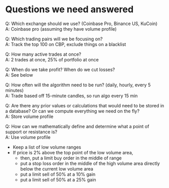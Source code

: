 # Questions we need answered

Q: Which exchange should we use? (Coinbase Pro, Binance US, KuCoin)  
A: Coinbase pro (assuming they have volume profile)

Q: Which trading pairs will we be focusing on?  
A: Track the top 100 on CBP, exclude things on a blacklist

Q: How many active trades at once?  
A: 2 trades at once, 25% of portfolio at once

Q: When do we take profit? When do we cut losses?  
A: See below

Q: How often will the algorithm need to be run? (daily, hourly, every 5 minutes)  
A: Trade based off 15-minute candles, so run algo every 15 min

Q: Are there any prior values or calculations that would need to be stored in a database?
Or can we compute everything we need on the fly?  
A: Store volume profile

Q: How can we mathematically define and determine what a point of support or resistance is?  
A: Use volume profile

- Keep a list of low volume ranges
- If price is 2% above the top point of the low volume area,
  - then, put a limit buy order in the middle of range
  - put a stop loss order in the middle of the high volume area directly below the current low volume area
  - put a limit sell of 50% at a 10% gain
  - put a limit sell of 50% at a 25% gain
